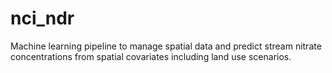 # nci_ndr

Machine learning pipeline to manage spatial data and predict stream nitrate concentrations from spatial covariates including land use scenarios.
